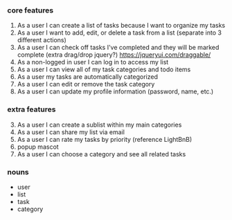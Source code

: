 ### core features
1. As a user I can create a list of tasks because I want to organize my tasks
2. As a user I want to add, edit, or delete a task from a list (separate into 3 different actions)
5. As a user I can check off tasks I've completed and they will be marked complete (extra drag/drop jquery?) https://jqueryui.com/draggable/
7. As a non-logged in user I can log in to access my list
8. As a user I can view all of my task categories and todo items
9. As a user my tasks are automatically categorized
10. As a user I can edit or remove the task category
11. As a user I can update my profile information (password, name, etc.)

### extra features
3. As a user I can create a sublist within my main categories
4. As a user I can share my list via email
6. As a user I can rate my tasks by priority (reference LightBnB)
7. popup mascot
8. As a user I can choose a category and see all related tasks

### nouns
- user
- list
- task
- category


